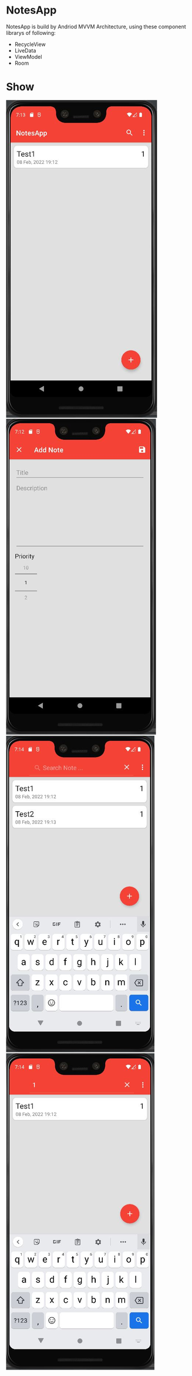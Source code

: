 # NotesApp
NotesApp is build by Andriod MVVM Architecture, using these component librarys of following:

* RecycleView
* LiveData
* ViewModel
* Room
# Show
![image](https://github.com/Liuyiwem/pic/blob/main/note/3.JPG)
![image](https://github.com/Liuyiwem/pic/blob/main/note/2.JPG)
![image](https://github.com/Liuyiwem/pic/blob/main/note/4.JPG)
![image](https://github.com/Liuyiwem/pic/blob/main/note/5.JPG)


